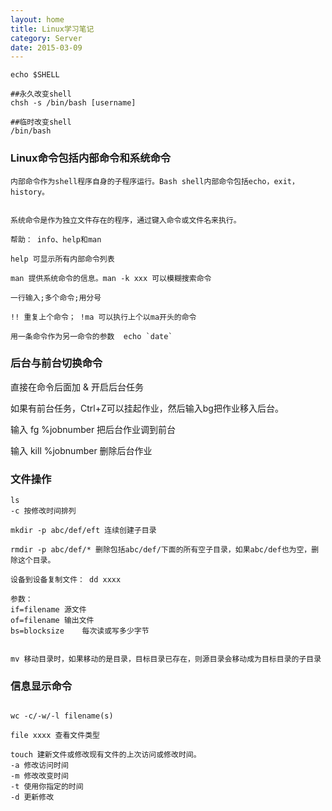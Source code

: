 ```yaml
---
layout: home
title: Linux学习笔记
category: Server
date: 2015-03-09
---
```


```
echo $SHELL

##永久改变shell
chsh -s /bin/bash [username]

##临时改变shell
/bin/bash

```


### Linux命令包括内部命令和系统命令

```
内部命令作为shell程序自身的子程序运行。Bash shell内部命令包括echo，exit，history。


系统命令是作为独立文件存在的程序，通过键入命令或文件名来执行。

帮助： info、help和man

help 可显示所有内部命令列表

man 提供系统命令的信息。man -k xxx 可以模糊搜索命令

一行输入;多个命令;用分号

!! 重复上个命令； !ma 可以执行上个以ma开头的命令

用一条命令作为另一命令的参数  echo `date`
```



### 后台与前台切换命令

直接在命令后面加 & 开启后台任务

如果有前台任务，Ctrl+Z可以挂起作业，然后输入bg把作业移入后台。

输入 fg %jobnumber 把后台作业调到前台

输入 kill %jobnumber 删除后台作业


### 文件操作
```
ls
-c 按修改时间排列

mkdir -p abc/def/eft 连续创建子目录

rmdir -p abc/def/* 删除包括abc/def/下面的所有空子目录，如果abc/def也为空，删除这个目录。

设备到设备复制文件： dd xxxx

参数：
if=filename	源文件
of=filename	输出文件
bs=blocksize	每次读或写多少字节


mv 移动目录时，如果移动的是目录，目标目录已存在，则源目录会移动成为目标目录的子目录

```

### 信息显示命令
```

wc -c/-w/-l filename(s)

file xxxx 查看文件类型

touch 建新文件或修改现有文件的上次访问或修改时间。
-a 修改访问时间
-m 修改改变时间
-t 使用你指定的时间
-d 更新修改



```